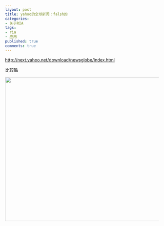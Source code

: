 ```yaml
---
layout: post
title: yahoo的全球新闻：falsh的
categories:
- 关于RIA
tags:
- ria
- 应用
published: true
comments: true
---
```

<p> <a href="http://next.yahoo.net/download/newsglobe/index.html" target="_blank">http://next.yahoo.net/download/newsglobe/index.html</a></p>

<p>比较酷</p>

<p><img src="http://www.riapedia.com/files/yahoo_com_newsglobe.jpg" style="width: 658px; height: 472px" height="472" width="658" /></p>
